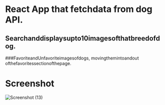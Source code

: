 # React App that fetch data from dog API.

## Search and displays upto 10 images of that breed of dog.

### Favorite and Unfavorite images of dogs, moving them into and out of the favorites section of the page.

# Screenshot
![Screenshot (13)](https://github.com/AvirajSingh4/dog_api/assets/98977294/4568907d-3967-4e55-b994-c1e0ac857094)
